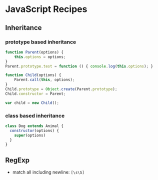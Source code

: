 
# JavaScript Recipes

## Inheritance

### prototype based inheritance

```javascript
function Parent(options) {
    this.options = options;
}
Parent.prototype.test = function () { console.log(this.options); }

function Child(options) {
    Parent.call(this, options);
}
Child.prototype = Object.create(Parent.prototype);
Child.constructor = Parent;

var child = new Child();
```

### class based inheritance

```javascript
class Dog extends Animal {
  constructor(options) {
    super(options)
  }
}
```



## RegExp

  * match all including newline: `[\s\S]`
  
